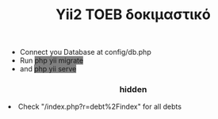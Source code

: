 <p align="center">
    <h1 align="center">Yii2 ΤΟΕΒ δοκιμαστικό</h1>
    <br>
    <ul>
        <li>Connect you Database at config/db.php</li>
        <li> Run <span style="background-color:grey"> php yii migrate</span></li>
        <li> and <span style="background-color:grey"> php yii serve</span></li>
    </ul>
    <h3 align="center">hidden</h3>
        <li>Check "/index.php?r=debt%2Findex"  for all debts</li>      
</p>
